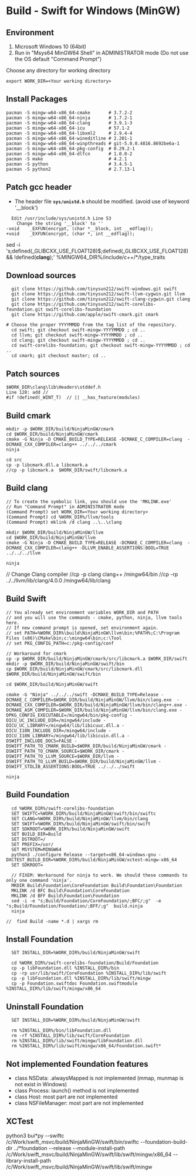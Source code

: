 # Build - Swift for Windows (MinGW)

Environment
----------------

1. Microsoft Windows 10 (64bit)
2. Run in "Msys64 MinGW64 Shell" in ADMINISTRATOR mode
   (Do not use the OS default "Command Prompt")

Choose any directory for working directory
```
export WORK_DIR=<Your working directory>
```

Install Packages
----------------------
```
pacman -S mingw-w64-x86_64-cmake       # 3.7.2-2
pacman -S mingw-w64-x86_64-ninja       # 1.7.2-1
pacman -S mingw-w64-x86_64-clang       # 3.9.1-3
pacman -S mingw-w64-x86_64-icu         # 57.1-2
pacman -S mingw-w64-x86_64-libxml2     # 2.9.4-4
pacman -S mingw-w64-x86_64-wineditline # 2.201-1
pacman -S mingw-w64-x86_64-winpthreads # git-5.0.0.4816.8692be6a-1
pacman -S mingw-w64-x86_64-pkg-config  # 0.29.2-1
pacman -S mingw-w64-x86_64-dlfcn       # 1.0.0-2
pacman -S make                         # 4.2.1
pacman -S python                       # 3.4.5-1
pacman -S python2                      # 2.7.13-1
```

Patch gcc header
----------------
  
 - The header file **`sys/unistd.h`** should be modified. (avoid use of keyword '__block')
```
  Edit /usr/include/sys/unistd.h Line 53
    Change the string '__block' to ''
-void    _EXFUN(encrypt, (char *__block, int __edflag)); 
+void    _EXFUN(encrypt, (char *, int __edflag));
```

sed -i 's;defined(_GLIBCXX_USE_FLOAT128)$;defined(_GLIBCXX_USE_FLOAT128) \&\& !defined\(__clang__\);' %MINGW64_DIR%/include/c++/*/type_traits


Download sources
----------------
```
  git clone https://github.com/tinysun212/swift-windows.git swift
  git clone https://github.com/tinysun212/swift-llvm-cygwin.git llvm
  git clone https://github.com/tinysun212/swift-clang-cygwin.git clang
  git clone https://github.com/tinysun212/swift-corelibs-foundation.git swift-corelibs-foundation
  git clone https://github.com/apple/swift-cmark.git cmark

# Choose the proper YYYYMMDD from the tag list of the repository. 
  cd swift; git checkout swift-mingw-YYYYMMDD ; cd ..
  cd llvm; git checkout swift-mingw-YYYYMMDD ; cd ..
  cd clang; git checkout swift-mingw-YYYYMMDD ; cd ..
  cd swift-corelibs-foundation; git checkout swift-mingw-YYYYMMDD ; cd ..
  cd cmark; git checkout master; cd ..
```

Patch sources
-------------
```
$WORK_DIR\clang\lib\Headers\stddef.h
Line 128: add //
#if !defined(_WINT_T)  // || __has_feature(modules)
```

Build cmark
-----------
```
mkdir -p $WORK_DIR/build/NinjaMinGW/cmark
cd $WORK_DIR/build/NinjaMinGW/cmark
cmake -G Ninja -D CMAKE_BUILD_TYPE=RELEASE -DCMAKE_C_COMPILER=clang  -DCMAKE_CXX_COMPILER=clang++ ../../../cmark
ninja

cd src
cp -p libcmark.dll.a libcmark.a
//cp -p libcmark.a  $WORK_DIR/swift/libcmark.a
```

Build clang
-----------
```
// To create the symbolic link, you should use the 'MKLINK.exe'
// Run "Command Prompt" in ADMINISTRATOR mode
(Command Prompt) set WORK_DIR=<Your working directory>
(Command Prompt) cd %WORK_DIR%/llvm/tools
(Command Prompt) mklink /d clang ..\..\clang

mkdir $WORK_DIR/build/NinjaMinGW/llvm
cd $WORK_DIR/build/NinjaMinGW/llvm
cmake -G Ninja -D CMAKE_BUILD_TYPE=RELEASE -DCMAKE_C_COMPILER=clang  -DCMAKE_CXX_COMPILER=clang++ -DLLVM_ENABLE_ASSERTIONS:BOOL=TRUE ../../../llvm

ninja
```

// Change Clang compiler
//cp -p clang clang++ /mingw64/bin
//cp -rp ../../llvm/lib/clang/4.0.0 /mingw64/lib/clang



Build Swift
-----------
```
// You already set environment variables WORK_DIR and PATH
// and you will use the commands - cmake, python, ninja, llvm tools here.
// If new command prompt is opened, set environment again.
// set PATH=%WORK_DIR%\build\NinjaMinGW\llvm\bin;%PATH%;C:\Program Files (x86)\CMake\bin;c:\mingw64\bin;c:\Tool
// set PKG_CONFIG_PATH=c:/pkg-config/conf

// Workaround for cmark
cp -p $WORK_DIR/build/NinjaMinGW/cmark/src/libcmark.a $WORK_DIR/swift
mkdir -p $WORK_DIR/build/NinjaMinGW/swift/bin		
cp $WORK_DIR/build/NinjaMinGW/cmark/src/libcmark.dll $WORK_DIR/build/NinjaMinGW/swift/bin		

cd $WORK_DIR/build/NinjaMinGW/swift

cmake -G "Ninja" ../../../swift -DCMAKE_BUILD_TYPE=Release -DCMAKE_C_COMPILER=$WORK_DIR/build/NinjaMinGW/llvm/bin/clang.exe  -DCMAKE_CXX_COMPILER=$WORK_DIR/build/NinjaMinGW/llvm/bin/clang++.exe -DCMAKE_ASM_COMPILER=$WORK_DIR/build/NinjaMinGW/llvm/bin/clang.exe -DPKG_CONFIG_EXECUTABLE=/mingw64/bin/pkg-config -DICU_UC_INCLUDE_DIR=/mingw64/include -DICU_UC_LIBRARY=/mingw64/lib/libicuuc.dll.a -DICU_I18N_INCLUDE_DIR=/mingw64/include -DICU_I18N_LIBRARY=/mingw64/lib/libicuin.dll.a -DSWIFT_INCLUDE_DOCS=FALSE -DSWIFT_PATH_TO_CMARK_BUILD=$WORK_DIR/build/NinjaMinGW/cmark -DSWIFT_PATH_TO_CMARK_SOURCE=$WORK_DIR/cmark -DSWIFT_PATH_TO_LLVM_SOURCE=$WORK_DIR/llvm -DSWIFT_PATH_TO_LLVM_BUILD=$WORK_DIR/build/NinjaMinGW/llvm -DSWIFT_STDLIB_ASSERTIONS:BOOL=TRUE ../../../swift

ninja
```

Build Foundation
----------------
```
  cd %WORK_DIR%/swift-corelibs-foundation
  SET SWIFTC=%WORK_DIR%/build/NinjaMinGW/swift/bin/swiftc 
  SET CLANG=%WORK_DIR%/build/NinjaMinGW/llvm/bin/clang 
  SET SWIFT=%WORK_DIR%/build/NinjaMinGW/swift/bin/swift 
  SET SDKROOT=%WORK_DIR%/build/NinjaMinGW/swift
  SET BUILD_DIR=Build
  SET DSTROOT=/
  SET PREFIX=/usr/
  SET MSYSTEM=MINGW64
  python3 ./configure Release --target=x86_64-windows-gnu -DXCTEST_BUILD_DIR=%WORK_DIR%/build/NinjaMinGW/xctest-mingw-x86_64
  SET SDKROOT=
  
  // FIXEM: Workaround for ninja to work. We should these commands to only one command 'ninja'.
  MKDIR Build\Foundation\CoreFoundation Build\Foundation\Foundation
  MKLINK /d BFC Build\Foundation\CoreFoundation
  MKLINK /d BFF Build\Foundation\Foundation
  sed -i -e "s;Build/Foundation/CoreFoundation/;BFC/;g"  -e "s;Build/Foundation/Foundation/;BFF/;g"  build.ninja
  ninja

//  find Build -name *.d | xargs rm
```

Install Foundation
------------------
```
  SET INSTALL_DIR=%WORK_DIR%/build/NinjaMinGW/swift

  cd %WORK_DIR%/swift-corelibs-foundation/Build/Foundation
  cp -p libFoundation.dll %INSTALL_DIR%/bin
  cp -rp usr/lib/swift/CoreFoundation %INSTALL_DIR%/lib/swift
  cp -p libFoundation.dll %INSTALL_DIR%/lib/swift/mingw
  cp -p Foundation.swiftdoc Foundation.swiftmodule %INSTALL_DIR%/lib/swift/mingw/x86_64
```

Uninstall Foundation
-------------------
```
  SET INSTALL_DIR=%WORK_DIR%/build/NinjaMinGW/swift

  rm %INSTALL_DIR%/bin/libFoundation.dll
  rm -rf %INSTALL_DIR%/lib/swift/CoreFoundation
  rm %INSTALL_DIR%/lib/swift/mingw/libFoundation.dll
  rm %INSTALL_DIR%/lib/swift/mingw/x86_64/Foundation.swift*
```


Not implemented Foundation features
-----------------------------------
- class NSData: .alwaysMapped is not implemented (mmap, munmap is not exist in Windows)
- class Process: launch() method is not implemented
- class Host: most part are not implemented
- class NSFileManager: most part are not implemented

XCTest
--------
python3 bui*py --swiftc /c/Work/swift_msvc/build/NinjaMinGW/swift/bin/swiftc --foundation-build-dir ../*foundation --release --module-install-path /c/Work/swift_msvc/build/NinjaMinGW/swift/lib/swift/mingw/x86_64 --library-install-path /c/Work/swift_msvc/build/NinjaMinGW/swift/lib/swift/mingw


